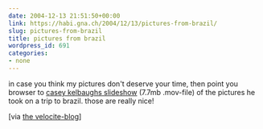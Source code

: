 ```yaml
---
date: 2004-12-13 21:51:50+00:00
link: https://habi.gna.ch/2004/12/13/pictures-from-brazil/
slug: pictures-from-brazil
title: pictures from brazil
wordpress_id: 691
categories:
- none
---
```



in case you think my pictures don't deserve your time, then point you browser to [casey kelbaughs slideshow](http://www.caseykelbaugh.com/brazilslideshow/brazilslideshow.mov) (7.7mb .mov-file) of the pictures he took on a trip to brazil. those are really nice!



[via [the velocite-blog](http://velocite.ch/weblogtoo/index.php?p=52)]

